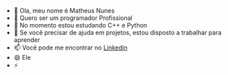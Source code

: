 - 👋 Ola, meu nome é Matheus Nunes
- 👀 Quero ser um programador Profissional
- 🌱 No momento estou estudando C++ e Python
- 💞️ Se você precisar de ajuda em projetos, estou disposto a trabalhar para aprender
- 📫 Você pode me encontrar no [Linkedin](https://www.linkedin.com/in/matheus-nunes-757174189/)
- 😄 Ele
- ⚡ 

<!---
MatheusNuunes/MatheusNuunes is a ✨ special ✨ repository because its `README.md` (this file) appears on your GitHub profile.
You can click the Preview link to take a look at your changes.
--->
